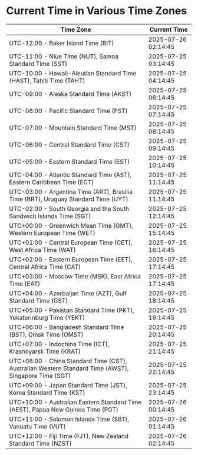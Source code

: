 # Current Time in Various Time Zones

| Time Zone | Current Time |
|-----------|--------------|
| UTC-12:00 - Baker Island Time (BIT) | 2025-07-26 02:14:45 |
| UTC-11:00 - Niue Time (NUT), Samoa Standard Time (SST) | 2025-07-25 03:14:45 |
| UTC-10:00 - Hawaii-Aleutian Standard Time (HAST), Tahiti Time (TAHT) | 2025-07-25 04:14:45 |
| UTC-09:00 - Alaska Standard Time (AKST) | 2025-07-25 06:14:45 |
| UTC-08:00 - Pacific Standard Time (PST) | 2025-07-25 07:14:45 |
| UTC-07:00 - Mountain Standard Time (MST) | 2025-07-25 08:14:45 |
| UTC-06:00 - Central Standard Time (CST) | 2025-07-25 09:14:45 |
| UTC-05:00 - Eastern Standard Time (EST) | 2025-07-25 10:14:45 |
| UTC-04:00 - Atlantic Standard Time (AST), Eastern Caribbean Time (ECT) | 2025-07-25 11:14:45 |
| UTC-03:00 - Argentina Time (ART), Brasília Time (BRT), Uruguay Standard Time (UYT) | 2025-07-25 11:14:45 |
| UTC-02:00 - South Georgia and the South Sandwich Islands Time (SGT) | 2025-07-25 12:14:45 |
| UTC±00:00 - Greenwich Mean Time (GMT), Western European Time (WET) | 2025-07-25 15:14:45 |
| UTC+01:00 - Central European Time (CET), West Africa Time (WAT) | 2025-07-25 16:14:45 |
| UTC+02:00 - Eastern European Time (EET), Central Africa Time (CAT) | 2025-07-25 17:14:45 |
| UTC+03:00 - Moscow Time (MSK), East Africa Time (EAT) | 2025-07-25 17:14:45 |
| UTC+04:00 - Azerbaijan Time (AZT), Gulf Standard Time (GST) | 2025-07-25 18:14:45 |
| UTC+05:00 - Pakistan Standard Time (PKT), Yekaterinburg Time (YEKT) | 2025-07-25 19:14:45 |
| UTC+06:00 - Bangladesh Standard Time (BST), Omsk Time (OMST) | 2025-07-25 20:14:45 |
| UTC+07:00 - Indochina Time (ICT), Krasnoyarsk Time (KRAT) | 2025-07-25 21:14:45 |
| UTC+08:00 - China Standard Time (CST), Australian Western Standard Time (AWST), Singapore Time (SGT) | 2025-07-25 22:14:45 |
| UTC+09:00 - Japan Standard Time (JST), Korea Standard Time (KST) | 2025-07-25 23:14:45 |
| UTC+10:00 - Australian Eastern Standard Time (AEST), Papua New Guinea Time (PGT) | 2025-07-26 00:14:45 |
| UTC+11:00 - Solomon Islands Time (SBT), Vanuatu Time (VUT) | 2025-07-26 01:14:45 |
| UTC+12:00 - Fiji Time (FJT), New Zealand Standard Time (NZST) | 2025-07-26 02:14:45 |
